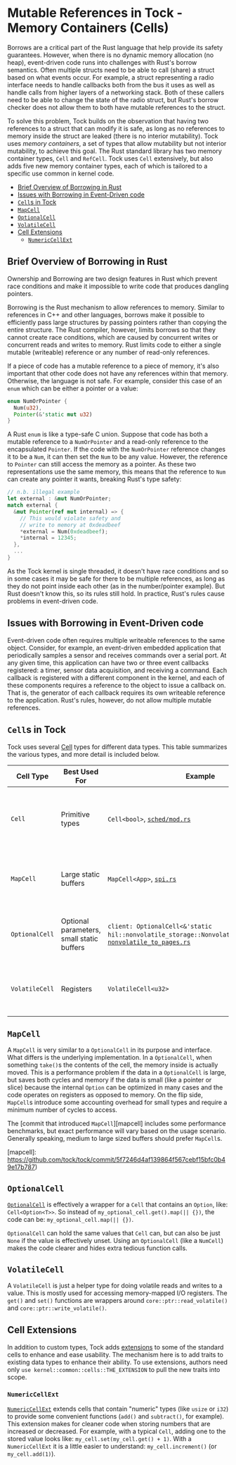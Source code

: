 # Mutable References in Tock - Memory Containers (Cells)

Borrows are a critical part of the Rust language that help provide its
safety guarantees. However, when there is no dynamic memory allocation
(no heap), event-driven code runs into challenges with Rust's borrow
semantics.  Often multiple structs need to
be able to call (share) a struct based on what events occur. For example,
a struct representing a radio interface needs to handle callbacks
both from the bus it uses as well as handle calls from higher layers of
a networking stack. Both of these callers need to be able to change the
state of the radio struct, but Rust's borrow checker does not allow them
to both have mutable references to the struct.

To solve this problem, Tock builds on the observation that having two
references to a struct that can modify it is safe, as long as no references
to memory inside the struct are leaked (there is no interior mutability).
Tock uses *memory containers*, a set of types that allow mutability
but not interior mutability, to achieve this goal. The Rust standard
library has two memory container types, `Cell` and `RefCell`. Tock uses
`Cell` extensively, but also adds five new memory container types, each
of which is tailored to a specific use common in kernel code.

<!-- npm i -g markdown-toc; markdown-toc -i Mutable_References.md -->

<!-- toc -->

- [Brief Overview of Borrowing in Rust](#brief-overview-of-borrowing-in-rust)
- [Issues with Borrowing in Event-Driven code](#issues-with-borrowing-in-event-driven-code)
- [`Cell`s in Tock](#cells-in-tock)
- [`MapCell`](#mapcell)
- [`OptionalCell`](#optionalcell)
- [`VolatileCell`](#volatilecell)
- [Cell Extensions](#cell-extensions)
  * [`NumericCellExt`](#numericcellext)

<!-- tocstop -->

## Brief Overview of Borrowing in Rust

Ownership and Borrowing are two design features in Rust which
prevent race conditions and make it impossible to write code that produces
dangling pointers.

Borrowing is the Rust mechanism to allow references to
memory. Similar to references in C++ and other languages, borrows make
it possible to efficiently pass large structures by passing pointers
rather than copying the entire structure.  The Rust compiler, however,
limits borrows so that they cannot create race conditions, which are
caused by concurrent writes or concurrent reads and writes to
memory. Rust limits code to either a single mutable (writeable)
reference or any number of read-only references.

If a piece of code has a mutable reference to a piece of memory, it's
also important that other code does not have any references within
that memory. Otherwise, the language is not safe. For example, consider
this case of an `enum` which can be either a pointer or a value:

```rust
enum NumOrPointer {
  Num(u32),
  Pointer(&'static mut u32)
}
```

A Rust `enum` is like a type-safe C union. Suppose that code has both
a mutable reference to a `NumOrPointer` and a read-only reference to
the encapsulated `Pointer`. If the code with the `NumOrPointer`
reference changes it to be a `Num`, it can then set the `Num` to be
any value.  However, the reference to `Pointer` can still access the
memory as a pointer. As these two representations use the same memory,
this means that the reference to `Num` can create any pointer it
wants, breaking Rust's type safety:

```rust
// n.b. illegal example
let external : &mut NumOrPointer;
match external {
  &mut Pointer(ref mut internal) => {
    // This would violate safety and
    // write to memory at 0xdeadbeef
    *external = Num(0xdeadbeef);
    *internal = 12345;
  },
  ...
}
```

As the Tock kernel is single
threaded, it doesn't have race conditions and so in some cases it may
be safe for there to be multiple references, as long as they do not
point inside each other (as in the number/pointer example).  But Rust
doesn't know this, so its rules still hold.  In practice, Rust's rules
cause problems in event-driven code.

## Issues with Borrowing in Event-Driven code

Event-driven code often requires multiple writeable references to
the same object. Consider, for example, an event-driven embedded
application that periodically samples a sensor and receives commands
over a serial port. At any given time, this application can have two
or three event callbacks registered: a timer, sensor data acquisition,
and receiving a command. Each callback is registered with a different
component in the kernel, and each of these components requires a
reference to the object to issue a callback on. That is, the generator
of each callback requires its own writeable reference to the
application. Rust's rules, however, do not allow multiple mutable
references.

## `Cell`s in Tock

Tock uses several [Cell](https://doc.rust-lang.org/core/cell/) types for
different data types. This
table summarizes the various types, and more detail is included below.

| Cell Type      | Best Used For        | Example                                                                                                                                                   | Common Uses                                                                            |
|----------------|----------------------|-----------------------------------------------------------------------------------------------------------------------------------------------------------|----------------------------------------------------------------------------------------|
| `Cell`         | Primitive types      | `Cell<bool>`, [`sched/mod.rs`](../kernel/src/sched.rs)                                                                                                        | State variables (holding an `enum`), true/false flags, integer parameters like length. |
| `MapCell`      | Large static buffers | `MapCell<App>`, [`spi.rs`](../capsules/src/spi.rs)                                                                                                        | Delegating reference to large buffers (e.g. application buffers).                      |
| `OptionalCell` | Optional parameters, small static buffers  | `client: OptionalCell<&'static hil::nonvolatile_storage::NonvolatileStorageClient>`, [`nonvolatile_to_pages.rs`](../capsules/src/nonvolatile_to_pages.rs) | Keeping state that can be uninitialized, like a Client before one is set.              |
| `VolatileCell` | Registers            | `VolatileCell<u32>`                                                                                                                                       | Accessing MMIO registers, used by `tock_registers` crate.                              |

## `MapCell`

A `MapCell` is very similar to a `OptionalCell` in its purpose and interface.
What differs is the underlying implementation. In a `OptionalCell`, when
something `take()`s the contents of the cell, the memory inside is actually
moved. This is a performance problem if the data in a `OptionalCell` is
large, but saves both cycles and memory if the data is small (like a
pointer or slice) because the internal `Option` can be optimized in many cases
and the code operates on registers as opposed to memory. On the flip side,
`MapCell`s introduce some accounting overhead for small types and require a
minimum number of cycles to access.

The [commit that introduced `MapCell`][mapcell] includes some performance
benchmarks, but exact performance will vary based on the usage scenario.
Generally speaking, medium to large sized buffers should prefer `MapCell`s.

[mapcell]: https://github.com/tock/tock/commit/5f7246d4af139864f567cebf15bfc0b49e17b787)


## `OptionalCell`

[`OptionalCell`](https://github.com/tock/tock/blob/master/libraries/tock-cells/src/optional_cell.rs)
is effectively a wrapper for a `Cell` that contains an `Option`, like:
`Cell<Option<T>>`. So instead of `my_optional_cell.get().map(||
{})`, the code can be: `my_optional_cell.map(|| {})`.

`OptionalCell` can hold the same values that `Cell` can, but can also be just
`None` if the value is effectively unset. Using an `OptionalCell` (like a
`NumCell`) makes the code clearer and hides extra tedious function calls.

## `VolatileCell`

A `VolatileCell` is just a helper type for doing volatile reads and writes to a
value. This is mostly used for accessing memory-mapped I/O registers. The
`get()` and `set()` functions are wrappers around `core::ptr::read_volatile()`
and `core::ptr::write_volatile()`.


## Cell Extensions

In addition to custom types, Tock adds [extensions][extension_trait] to some of
the standard cells to enhance and ease usability. The mechanism here is to add
traits to existing data types to enhance their ability. To use extensions,
authors need only `use kernel::common::cells::THE_EXTENSION` to pull the new
traits into scope.

### `NumericCellExt`

[`NumericCellExt`](https://github.com/tock/tock/blob/master/libraries/tock-cells/src/numeric_cell_ext.rs)
extends cells that contain "numeric" types (like `usize` or `i32`) to provide
some convenient functions (`add()` and `subtract()`, for example). This
extension makes for cleaner code when storing numbers that are increased or
decreased. For example, with a typical `Cell`, adding one to the stored value
looks like: `my_cell.set(my_cell.get() + 1)`. With a `NumericCellExt` it is a
little easier to understand: `my_cell.increment()` (or `my_cell.add(1)`).

[extension_trait]: https://github.com/aturon/rfcs/blob/extension-trait-conventions/text/0000-extension-trait-conventions.md
